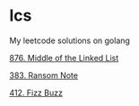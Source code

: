 # lcs
My leetcode solutions on golang

[876. Middle of the Linked List](876/README.md)

[383. Ransom Note](383/README.md)

[412. Fizz Buzz](412/README.md)
